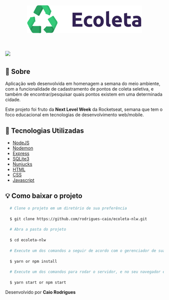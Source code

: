 <h1 align="center">
  <img src="./public/assets/logo.svg">
</h1>

<h1>
  <img src="./public/apresentacao.gif" >
</h1>

## :memo: Sobre

Aplicação web desenvolvida em homenagem a semana do meio ambiente, com a funcionalidade de cadastramento de pontos de coleta seletiva, e também de encontrar/pesquisar quais pontos existem em uma determinada cidade.

Este projeto foi fruto da **Next Level Week** da Rocketseat, semana que tem o foco educacional em tecnologias de desenvolvimento web/mobile.

## :art: Tecnologias Utilizadas

- [NodeJS](https://nodejs.org/en/)
- [Nodemon](https://nodemon.io/)
- [Express](https://expressjs.com/)
- [SQLite3](https://www.npmjs.com/package/sqlite3)
- [Nunjucks](https://mozilla.github.io/nunjucks/)
- [HTML](https://developer.mozilla.org/pt-BR/docs/Web/HTML)
- [CSS](https://developer.mozilla.org/pt-BR/docs/Web/CSS)
- [Javascript](https://developer.mozilla.org/pt-BR/docs/Web/JavaScript)

## :bulb: Como baixar o projeto

```bash
  # Clone o projeto em um diretório de sua preferência

  $ git clone https://github.com/rodrigues-caio/ecoleta-nlw.git

  # Abra a pasta do projeto

  $ cd ecoleta-nlw

  # Execute um dos comandos a seguir de acordo com o gerenciador de sua preferência

  $ yarn or npm install

  # Execute um dos comandos para rodar o servidor, e no seu navegador entre no localhost:3002

  $ yarn start or npm start

```

Desenvolvido por **Caio Rodrigues**
